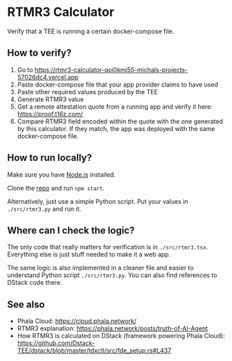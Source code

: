 # RTMR3 Calculator

Verify that a TEE is running a certain docker-compose file.

## How to verify?

1. Go to https://rtmr3-calculator-qoi0kmi55-michals-projects-57026dc4.vercel.app
2. Paste docker-compose file that your app provider claims to have used
3. Paste other required values produced by the TEE
4. Generate RTMR3 value
5. Get a remote attestation quote from a running app and verify it here: https://proof.t16z.com/
6. Compare RTMR3 field encoded within the quote with the one generated by this calculator. If they match, the app was deployed with the same docker-compose file.

## How to run locally?

Make sure you have [Node.js](https://nodejs.org/en/download) installed.

Clone the [repo](https://github.com/propeller-heads/rtmr3-calculator) and run `npm start`.

Alternatively, just use a simple Python script. Put your values in `./src/rtmr3.py` and run it.

## Where can I check the logic?

The only code that really matters for verification is in `./src/rtmr3.tsx`. Everything else is just stuff needed to make it a web app.

The same logic is also implemented in a cleaner file and easier to understand Python script `./src/rtmr3.py`.
You can also find references to DStack code there.

## See also

- Phala Cloud: https://cloud.phala.network/
- RTMR3 explanation: https://phala.network/posts/truth-of-AI-Agent
- How RTMR3 is calculated on DStack (framework powering Phala Cloud): https://github.com/Dstack-TEE/dstack/blob/master/tdxctl/src/fde_setup.rs#L437
